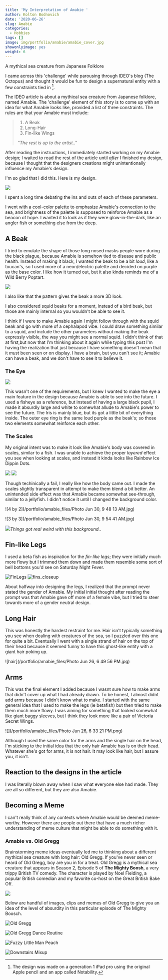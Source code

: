 ```yaml
---
title: 'My Interpretation of Amabie '
author: Kolton Bodnovich
date: '2020-06-26'
slug: Amabie
categories:
  - Hobbies
tags: []
image: img/portfolio/amabie/amabie_cover.jpg
showonlyimage: yes
weight: 6
---
```


A mythical sea creature from Japanese Folklore 
    

 <!--more-->

I came across this 'challenge' while parousing through IDEO's blog (The Octopus) and thought it would be fun to design a supernatural entity with a few constraints tied in [^app]. 



The IDEO article is about a mythical sea creature from Japanese folklore, named Amabie. The 'challenge' element of this story is to come up with an idea for what Amabie looks like, provided a list of three constraints. The rules are that your Amabie must include: 

>1. A Beak
>2. Long-Hair
>3. Fin-like Wings
>
>*"The rest is up to the artist.."* 

After reading the instructions, I immediately started working on my Amabie design; I waited to read the rest of the article until *after* I finished my design, because I thought that the designers creations might unintentionally influence my Amabie's design. 

I'm so glad that I did this. 
Here is my design. 

![](/portfolio/amabie_files/amabie_1.jpg)

I spent a long time debating the ins and outs of each of these parameters. 

I went with a cool-color palette to emphasize Amabie's connection to the sea, and brightness of the palette is supposed to reinforce Amabie as a beacon of hope. I wanted it to look as if they were glow-in-the-dark, like an angler fish or something else from the deep. 

## A Beak

I tried to emulate the shape of those long nosed masks people wore during the black plague, because Amabie is somehow tied to disease and public health. Instead of making it black, I wanted the beak to be a bit *loud*, like a toucan's, so I used more of a neon/electric palette and decided on purple as the base color. I like how it turned out, but it also kinda reminds me of a Wild Berry Poptart. 


![](/portfolio/amabie_files/amabie_beak.jpg)

I also like that the pattern gives the beak a more 3D look.

I also considered squid beaks for a moment, instead of a bird beak, but those are mainly internal so you wouldn't be able to see it. 

I think if I were to make Amabie again I might follow through with the squid beak and go with more of a cephalapod vibe. I could draw something similar to a squid, and include the other parameters without making the beak expressly visible, the way you might see a normal squid. I didn't think of that at first,but now that I'm thinking about it again while typing this post I'm having the realization that just because I have something doesn't mean that it *must* been seen or on display. I have a brain, but you can't see it; Amabie can have a beak, and we don't have to see it to believe it. 

### The Eye

![](/portfolio/amabie_files/amabie_eye.jpg)

This wasn't one of the requirements, but I knew I wanted to make the eye a main feature in the design because Amabie is able to see into the future. I used a fisheye as a reference, but instead of having a large black pupil, I made it absurdly large and white to somewhat allude to Amabie's power to see the future.  The Iris is mainly blue, but its got a little bit of everything inside. The outer eye ring is the same loud purple as the beak's; so those two elements somewhat reinforce each other. 

### The Scales

My original intent was to make it look like Amabie's body was covered in scales, similar to a fish. I was unable to achieve the proper *layered* effect you see when looking at scales, and instead it kinda looks like Rainbow Ice Dippin Dots.

![](/portfolio/amabie_files/amabie_body.jpg)
![](/portfolio/amabie_files/Rainbow-Ice.png)

Though techinically a fail, I really like how the body came out. I made the scales slightly transparent in attempt to make them blend a bit better. An unintended side effect was that Amabie became somewhat see-through, similar to a jellyfish. I didn't notice it until I changed the background color.

![4 by 2](/portfolio/amabie_files/Photo Jun 30, 9 48 13 AM.jpg)

![3 by 3](/portfolio/amabie_files/Photo Jun 30, 9 54 41 AM.jpg)

![](/portfolio/amabie_files/amabie_purple.jpg)*Things got real weird with this background..*

## Fin-like Legs
I used a beta fish as inspiration for the *fin-like legs*; they were initially much more flowy but I trimmed them down and made them resemble some sort of bell bottoms you'd see on Saturday Night Fever.

![FinLegs](/portfolio/amabie_files/amabie_finlegs_zoomish.jpg)
![fins_closeup](/portfolio/amabie_files/fin_legs_close_up.jpg)

About halfway into designing the legs, I realized that the prompt never stated the gender of Amabie. My initial initial thought after reading the prompt was that Amabie gave off more of a female vibe, but I tried to steer towards more of a gender neutral design. 



## Long Hair

This was honestly the hardest restraint for me. Hair isn't typically something you see when dealing with creatures of the sea, so I puzzled over this one for quite a bit. Eventually I went with a single strand of hair on the top of their head because it seemed funny to have this ghost-like entity with a giant hair poking up. 

![hair](/portfolio/amabie_files/Photo Jun 26, 6 49 56 PM.jpg)

## Arms

This was the final element I added because I wasnt sure how to make arms that didn't cover up what I had already drawn. To be honest, I almost didnt add arms because I didn't know what to make. I started with the same general idea that I used to make the legs (ie betafish) but then tried to make them much more flowy. I was aiming for something that looked somewhat like giant baggy sleeves, but I think they look more like a pair of Victoria Secret Wings. 

![](/portfolio/amabie_files/Photo Jun 26, 6 33 21 PM.png)

Although I used the same color for the arms and the single hair on the head, I'm sticking to the initial idea that the only hair Amabie has is on their head. Whatever she's got for arms, it is not hair. It may look like hair, but I assure you, it isn't. 

## Reaction to the designs in the article 

I was literally blown away when I saw what everyone else had made. They are all so different, but they are also Amabie.


## Becoming a Meme

I can't really think of any contexts where Amabie would be deemed meme-worthy. However there are people out there that have a much richer understanding of meme culture that might be able to do something with it. 

### Amabie vs. Old Gregg

Brainstorming meme ideas eventually led me to thinking about a different mythical sea creature with long hair: Old Gregg. If you've never seen or heard of Old Gregg, boy are you in for a treat. Old Gregg is a mythical sea creature that appears in Season 2, Episode 5 of **The Mighty Boosh**, a very trippy British TV comedy. The character is played by Noel Fielding, a popular British comedian and my favorite co-host on the Great British Bake Off.

![](/portfolio/amabie_files/noelfielding.JPG)

Below are handful of images, clips and memes of Old Gregg to give you an idea of the level of absurdity in this particular episode of The Mighty Boosch. 

![Old Gregg](/portfolio/amabie_files/oldgregg_closeup.jpg)

![Old Gregg Dance Routine](/portfolio/amabie_files/oldgregg_dance.gif)

![Fuzzy Little Man Peach](/portfolio/amabie_files/oldgregg_fuzzylittlemanpeach.jpg)

![Downstairs Mixup](/portfolio/amabie_files/oldgregg_mangina.gif)


[^app]: The design was made on a generation 1 iPad pro using the original Apple pencil and an app called Notability. 
